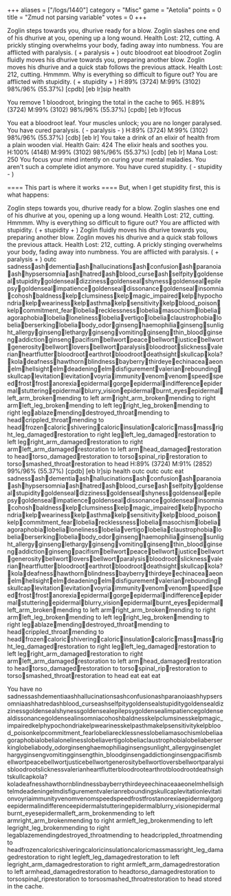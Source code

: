 +++
aliases = ["/logs/1440"]
category = "Misc"
game = "Aetolia"
points = 0
title = "Zmud not parsing variable"
votes = 0
+++

Zoglin steps towards you, dhurive ready for a blow.
Zoglin slashes one end of his dhurive at you, opening up a long wound.
Health Lost: 212, cutting.
A prickly stinging overwhelms your body, fading away into numbness.
You are afflicted with paralysis.
( + paralysis + )
outc bloodroot
eat bloodroot
Zoglin fluidly moves his dhurive towards you, preparing another blow.
Zoglin moves his dhurive and a quick stab follows the previous attack.
Health Lost: 212, cutting.
Hmmmm. Why is everything so difficult to figure out?
You are afflicted with stupidity.
( + stupidity + )
H:89% (3724) M:99% (3102) 98%/96% (55.37%) [cpdb] [eb lr]sip health

You remove 1 bloodroot, bringing the total in the cache to 965.
H:89% (3724) M:99% (3102) 98%/96% (55.37%) [cpdb] [eb lr]focus

You eat a bloodroot leaf.
Your muscles unlock; you are no longer paralysed.
You have cured paralysis.
( - paralysis - )
H:89% (3724) M:99% (3102) 98%/96% (55.37%) [cdb] [eb lr]
You take a drink of an elixir of health from a plain wooden vial.
Health Gain: 424
The elixir heals and soothes you.
H:100% (4148) M:99% (3102) 98%/96% (55.37%) [cdb] [eb lr]
Mana Lost: 250
You focus your mind intently on curing your mental maladies.
You aren't such a complete idiot anymore.
You have cured stupidity.
( - stupidity - )

==== This part is where it works
==== But, when I get stupidity first, this is what happens:



Zoglin steps towards you, dhurive ready for a blow.
Zoglin slashes one end of his dhurive at you, opening up a long wound.
Health Lost: 212, cutting.
Hmmmm. Why is everything so difficult to figure out?
You are afflicted with stupidity.
( + stupidity + )
Zoglin fluidly moves his dhurive towards you, preparing another blow.
Zoglin moves his dhurive and a quick stab follows the previous attack.
Health Lost: 212, cutting.
A prickly stinging overwhelms your body, fading away into numbness.
You are afflicted with paralysis.
( + paralysis + )
outc sadnessashdementiaashhallucinationsashconfusionashparanoiaashhypsersomniaashhatredashblood_curseashselfpitygoldensealstupiditygoldensealdizzinessgoldensealshynessgoldensealepilepsygoldensealimpatiencegoldensealdissonancegoldensealinsomniacohoshbaldnesskelpclumsinesskelpmagic_impairedkelphypochondriakelpwearinesskelpasthmakelpsensitivitykelpblood_poisonkelpcommitment_fearlobeliarecklessnesslobeliamasochismlobeliaagoraphobialobelialonelinesslobeliavertigolobeliaclaustrophobialobeliaberserkinglobeliabody_odorginsenghaemophiliaginsengsunlight_allergyginsenglethargyginsengvomitingginsengthin_bloodginsengaddictionginsengpacifismbellwortpeacebellwortjusticebellwortgenerositybellwortloversbellwortparalysisbloodrootslicknessvalerianheartflutterbloodrootearthrotbloodrootdeathsightskullcapkola?koladeafnesshawthornblindnessbayberrythirdeyeechinaceaaeonelmhellsightelmdeadeningelmdisfigurementvalerianreboundingskullcaplevitationlevitationvoyriaimmunityvenomvenomspeedspeedfrostfrostanorexiaepidermalgorgeepidermalindifferenceepidermalstutteringepidermalblurry_visionepidermalburnt_eyesepidermalleft_arm_brokenmending to left armright_arm_brokenmending to right armleft_leg_brokenmending to left legright_leg_brokenmending to right legablazemendingdestroyed_throatmending to headcrippled_throatmending to headfrozencaloricshiveringcaloricinsulationcaloricmassmassright_leg_damagedrestoration to right legleft_leg_damagedrestoration to left legright_arm_damagedrestoration to right armleft_arm_damagedrestoration to left armhead_damagedrestoration to headtorso_damagedrestoration to torsospinal_riprestoration to torsosmashed_throatrestoration to head
H:89% (3724) M:91% (2852) 99%/96% (55.37%) [cpdb] [eb lr]sip health
outc 
outc 
outc 
eat sadnessashdementiaashhallucinationsashconfusionashparanoiaashhypsersomniaashhatredashblood_curseashselfpitygoldensealstupiditygoldensealdizzinessgoldensealshynessgoldensealepilepsygoldensealimpatiencegoldensealdissonancegoldensealinsomniacohoshbaldnesskelpclumsinesskelpmagic_impairedkelphypochondriakelpwearinesskelpasthmakelpsensitivitykelpblood_poisonkelpcommitment_fearlobeliarecklessnesslobeliamasochismlobeliaagoraphobialobelialonelinesslobeliavertigolobeliaclaustrophobialobeliaberserkinglobeliabody_odorginsenghaemophiliaginsengsunlight_allergyginsenglethargyginsengvomitingginsengthin_bloodginsengaddictionginsengpacifismbellwortpeacebellwortjusticebellwortgenerositybellwortloversbellwortparalysisbloodrootslicknessvalerianheartflutterbloodrootearthrotbloodrootdeathsightskullcapkola?koladeafnesshawthornblindnessbayberrythirdeyeechinaceaaeonelmhellsightelmdeadeningelmdisfigurementvalerianreboundingskullcaplevitationlevitationvoyriaimmunityvenomvenomspeedspeedfrostfrostanorexiaepidermalgorgeepidermalindifferenceepidermalstutteringepidermalblurry_visionepidermalburnt_eyesepidermalleft_arm_brokenmending to left armright_arm_brokenmending to right armleft_leg_brokenmending to left legright_leg_brokenmending to right legablazemendingdestroyed_throatmending to headcrippled_throatmending to headfrozencaloricshiveringcaloricinsulationcaloricmassmassright_leg_damagedrestoration to right legleft_leg_damagedrestoration to left legright_arm_damagedrestoration to right armleft_arm_damagedrestoration to left armhead_damagedrestoration to headtorso_damagedrestoration to torsospinal_riprestoration to torsosmashed_throatrestoration to head
eat 
eat 
eat 

You have no sadnessashdementiaashhallucinationsashconfusionashparanoiaashhypsersomniaashhatredashblood_curseashselfpitygoldensealstupiditygoldensealdizzinessgoldensealshynessgoldensealepilepsygoldensealimpatiencegoldensealdissonancegoldensealinsomniacohoshbaldnesskelpclumsinesskelpmagic_impairedkelphypochondriakelpwearinesskelpasthmakelpsensitivitykelpblood_poisonkelpcommitment_fearlobeliarecklessnesslobeliamasochismlobeliaagoraphobialobelialonelinesslobeliavertigolobeliaclaustrophobialobeliaberserkinglobeliabody_odorginsenghaemophiliaginsengsunlight_allergyginsenglethargyginsengvomitingginsengthin_bloodginsengaddictionginsengpacifismbellwortpeacebellwortjusticebellwortgenerositybellwortloversbellwortparalysisbloodrootslicknessvalerianheartflutterbloodrootearthrotbloodrootdeathsightskullcapkola?koladeafnesshawthornblindnessbayberrythirdeyeechinaceaaeonelmhellsightelmdeadeningelmdisfigurementvalerianreboundingskullcaplevitationlevitationvoyriaimmunityvenomvenomspeedspeedfrostfrostanorexiaepidermalgorgeepidermalindifferenceepidermalstutteringepidermalblurry_visionepidermalburnt_eyesepidermalleft_arm_brokenmending to left armright_arm_brokenmending to right armleft_leg_brokenmending to left legright_leg_brokenmending to right legablazemendingdestroyed_throatmending to headcrippled_throatmending to headfrozencaloricshiveringcaloricinsulationcaloricmassmassright_leg_damagedrestoration to right legleft_leg_damagedrestoration to left legright_arm_damagedrestoration to right armleft_arm_damagedrestoration to left armhead_damagedrestoration to headtorso_damagedrestoration to torsospinal_riprestoration to torsosmashed_throatrestoration to head stored in the cache.
